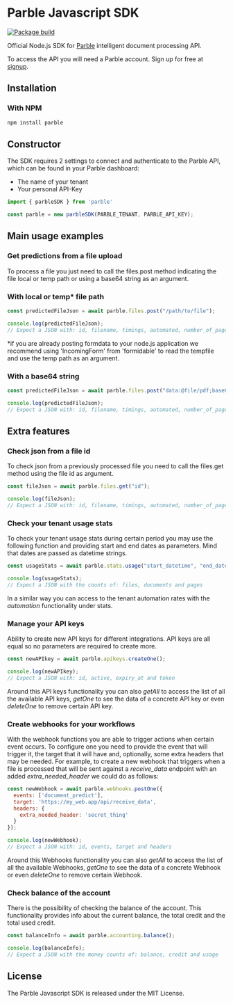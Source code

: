 # Parble Javascript SDK
[![Package build](https://github.com/parblelabs/parble-javascript/actions/workflows/npm-publish.yml/badge.svg?branch=main)](https://github.com/parblelabs/parble-javascript/actions/workflows/npm-publish.yml)

Official Node.js SDK for [Parble](https://parble.com/home) intelligent document processing API.

To access the API you will need a Parble account. Sign up for free at
[signup](https://parble.com/signup).

## Installation
### With NPM
```bash
npm install parble
```

## Constructor
The SDK requires 2 settings to connect and authenticate to the Parble API, which can be found in your Parble dashboard:
- The name of your tenant
- Your personal API-Key

```js
import { parbleSDK } from 'parble'

const parble = new parbleSDK(PARBLE_TENANT, PARBLE_API_KEY);
```

## Main usage examples

### Get predictions from a file upload
To process a file you just need to call the files.post method indicating the file local or temp path or using a base64 string as an argument.


### With local or temp* file path
```js
const predictedFileJson = await parble.files.post("/path/to/file");

console.log(predictedFileJson);
// Expect a JSON with: id, filename, timings, automated, number_of_pages and documents
```
*if you are already posting formdata to your node.js application we recommend using 'IncomingForm' from 'formidable' to read the tempfile and use the temp path as an argument.


### With a base64 string
```js
const predictedFileJson = await parble.files.post("data:@file/pdf;base64,JVBERi0c...");

console.log(predictedFileJson);
// Expect a JSON with: id, filename, timings, automated, number_of_pages and documents
```

## Extra features

### Check json from a file id
To check json from a previously processed file you need to call the files.get method using the file id as argument.
```js
const fileJson = await parble.files.get("id");

console.log(fileJson);
// Expect a JSON with: id, filename, timings, automated, number_of_pages and documents
```

### Check your tenant usage stats
To check your tenant usage stats during certain period you may use the following function and providing start and end dates as parameters. Mind that dates are passed as datetime strings.
```js
const usageStats = await parble.stats.usage("start_datetime", "end_datetime");

console.log(usageStats);
// Expect a JSON with the counts of: files, documents and pages
```
In a similar way you can access to the tenant automation rates with the _automation_ functionality under stats.

### Manage your API keys
Ability to create new API keys for different integrations. API keys are all equal so no parameters are required to create more.
```js
const newAPIkey = await parble.apikeys.createOne();

console.log(newAPIkey);
// Expect a JSON with: id, active, expiry_at and token
```
Around this API keys functionality you can also _getAll_ to access the list of all the available API keys, _getOne_ to see the data of a concrete API key or even _deleteOne_ to remove certain API key.

### Create webhooks for your workflows
With the webhook functions you are able to trigger actions when certain event occurs. To configure one you need to provide the event that will trigger it, the target that it will have and, optionally, some extra headers that may be needed. For example, to create a new webhook that triggers when a file is processed that will be sent against a *receive_data* endpoint with an added *extra_needed_header* we could do as follows:
```js
const newWebhook = await parble.webhooks.postOne({
  events: ['document_predict'],
  target: 'https://my_web.app/api/receive_data',
  headers: {
    extra_needed_header: 'secret_thing'
  }
});

console.log(newWebhook);
// Expect a JSON with: id, events, target and headers
```
Around this Webhooks functionality you can also _getAll_ to access the list of all the available Webhooks, _getOne_ to see the data of a concrete Webhook or even _deleteOne_ to remove certain Webhook.

### Check balance of the account
There is the possibility of checking the balance of the account. This functionality provides info about the current balance, the total credit and the total used credit.
```js
const balanceInfo = await parble.accounting.balance();

console.log(balanceInfo);
// Expect a JSON with the money counts of: balance, credit and usage
```

## License
The Parble Javascript SDK is released under the MIT License.
